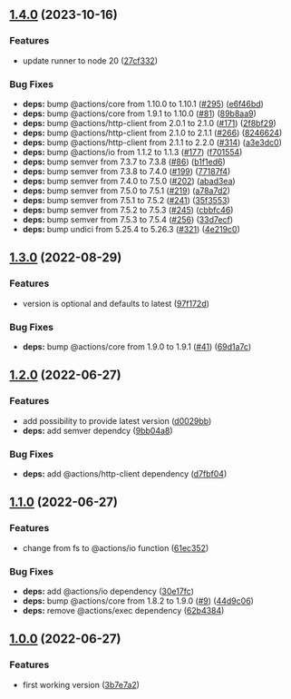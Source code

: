 ## [1.4.0](https://github.com/stsmdt/setup-genesyscloud-archy/compare/v1.3.0...v1.4.0) (2023-10-16)


### Features

* update runner to node 20 ([27cf332](https://github.com/stsmdt/setup-genesyscloud-archy/commit/27cf33230b87f6665d6644fbdc4af02fdedae080))


### Bug Fixes

* **deps:** bump @actions/core from 1.10.0 to 1.10.1 ([#295](https://github.com/stsmdt/setup-genesyscloud-archy/issues/295)) ([e6f46bd](https://github.com/stsmdt/setup-genesyscloud-archy/commit/e6f46bdb9dd3d4f8e38b09abb8acdade900b87b4))
* **deps:** bump @actions/core from 1.9.1 to 1.10.0 ([#81](https://github.com/stsmdt/setup-genesyscloud-archy/issues/81)) ([89b8aa9](https://github.com/stsmdt/setup-genesyscloud-archy/commit/89b8aa9d6d49fa1f44a31264a94ca9c08e179014))
* **deps:** bump @actions/http-client from 2.0.1 to 2.1.0 ([#171](https://github.com/stsmdt/setup-genesyscloud-archy/issues/171)) ([2f8bf29](https://github.com/stsmdt/setup-genesyscloud-archy/commit/2f8bf29505a44ee4a785db6e9b7f5c57692a4d57))
* **deps:** bump @actions/http-client from 2.1.0 to 2.1.1 ([#266](https://github.com/stsmdt/setup-genesyscloud-archy/issues/266)) ([8246624](https://github.com/stsmdt/setup-genesyscloud-archy/commit/8246624d673419fa107bd0bcfd561f12900f5e06))
* **deps:** bump @actions/http-client from 2.1.1 to 2.2.0 ([#314](https://github.com/stsmdt/setup-genesyscloud-archy/issues/314)) ([a3e3dc0](https://github.com/stsmdt/setup-genesyscloud-archy/commit/a3e3dc0ad98114ed28f798d2c14bca1f6e48b501))
* **deps:** bump @actions/io from 1.1.2 to 1.1.3 ([#177](https://github.com/stsmdt/setup-genesyscloud-archy/issues/177)) ([f701554](https://github.com/stsmdt/setup-genesyscloud-archy/commit/f7015548c7ee9b41afecee8011618ce4fb71f64c))
* **deps:** bump semver from 7.3.7 to 7.3.8 ([#86](https://github.com/stsmdt/setup-genesyscloud-archy/issues/86)) ([b1f1ed6](https://github.com/stsmdt/setup-genesyscloud-archy/commit/b1f1ed6e24e9b6f7602fb6573c0853f7d5c460aa))
* **deps:** bump semver from 7.3.8 to 7.4.0 ([#199](https://github.com/stsmdt/setup-genesyscloud-archy/issues/199)) ([77187f4](https://github.com/stsmdt/setup-genesyscloud-archy/commit/77187f431a3bda89a8dc6dabdb3353129f35a1e6))
* **deps:** bump semver from 7.4.0 to 7.5.0 ([#202](https://github.com/stsmdt/setup-genesyscloud-archy/issues/202)) ([abad3ea](https://github.com/stsmdt/setup-genesyscloud-archy/commit/abad3ea729cc94db580635c6cb557358981eb9fa))
* **deps:** bump semver from 7.5.0 to 7.5.1 ([#219](https://github.com/stsmdt/setup-genesyscloud-archy/issues/219)) ([a78a7d2](https://github.com/stsmdt/setup-genesyscloud-archy/commit/a78a7d2cff197882d4dbc54f950fb20943ed1fa7))
* **deps:** bump semver from 7.5.1 to 7.5.2 ([#241](https://github.com/stsmdt/setup-genesyscloud-archy/issues/241)) ([35f3553](https://github.com/stsmdt/setup-genesyscloud-archy/commit/35f3553db54a82500c9e4149b853aae7017bbfce))
* **deps:** bump semver from 7.5.2 to 7.5.3 ([#245](https://github.com/stsmdt/setup-genesyscloud-archy/issues/245)) ([cbbfc46](https://github.com/stsmdt/setup-genesyscloud-archy/commit/cbbfc467cef999cce4574a104e403def39ad0fae))
* **deps:** bump semver from 7.5.3 to 7.5.4 ([#256](https://github.com/stsmdt/setup-genesyscloud-archy/issues/256)) ([33d7ecf](https://github.com/stsmdt/setup-genesyscloud-archy/commit/33d7ecf6332e49ee44c255356ff282976101292d))
* **deps:** bump undici from 5.25.4 to 5.26.3 ([#321](https://github.com/stsmdt/setup-genesyscloud-archy/issues/321)) ([4e219c0](https://github.com/stsmdt/setup-genesyscloud-archy/commit/4e219c021808368d979ff9bc5dcaac0fffd53b79))

## [1.3.0](https://github.com/stsmdt/setup-genesyscloud-archy/compare/v1.2.0...v1.3.0) (2022-08-29)


### Features

* version is optional and defaults to latest ([97f172d](https://github.com/stsmdt/setup-genesyscloud-archy/commit/97f172da6676bc414e53a29ea3caac1d8c2ccdcf))


### Bug Fixes

* **deps:** bump @actions/core from 1.9.0 to 1.9.1 ([#41](https://github.com/stsmdt/setup-genesyscloud-archy/issues/41)) ([69d1a7c](https://github.com/stsmdt/setup-genesyscloud-archy/commit/69d1a7c14ebd897afde12bf492f0196d8a2550e3))

## [1.2.0](https://github.com/stsmdt/setup-genesyscloud-archy/compare/v1.1.0...v1.2.0) (2022-06-27)


### Features

* add possibility to provide latest version ([d0029bb](https://github.com/stsmdt/setup-genesyscloud-archy/commit/d0029bbaeb73fc9195ca2e6a615c0a79af448907))
* **deps:** add semver dependcy ([9bb04a8](https://github.com/stsmdt/setup-genesyscloud-archy/commit/9bb04a87ce6419a83d81a4dce402c829392c374a))


### Bug Fixes

* **deps:** add @actions/http-client dependency ([d7fbf04](https://github.com/stsmdt/setup-genesyscloud-archy/commit/d7fbf047b728f29fb3641437367ee4610445365f))

## [1.1.0](https://github.com/stsmdt/setup-genesyscloud-archy/compare/v1.0.0...v1.1.0) (2022-06-27)


### Features

* change from fs to @actions/io function ([61ec352](https://github.com/stsmdt/setup-genesyscloud-archy/commit/61ec352bb5fcf5f909a5f1f98c94fe467dfbc486))


### Bug Fixes

* **deps:** add @actions/io dependency ([30e17fc](https://github.com/stsmdt/setup-genesyscloud-archy/commit/30e17fcee2d3967a41032bb2d59594cc7be99e1b))
* **deps:** bump @actions/core from 1.8.2 to 1.9.0 ([#9](https://github.com/stsmdt/setup-genesyscloud-archy/issues/9)) ([44d9c06](https://github.com/stsmdt/setup-genesyscloud-archy/commit/44d9c065044fe18fdd9a4bfae1a71b6d2b5cf2ac))
* **deps:** remove @actions/exec dependency ([62b4384](https://github.com/stsmdt/setup-genesyscloud-archy/commit/62b4384cbc2a570f8fe22e9408a7e7b3b20382cf))

## [1.0.0](https://github.com/stsmdt/setup-genesyscloud-archy/compare/3b7e7a22d69c8660b8988e3fdd95a9ce52a928de...v1.0.0) (2022-06-27)


### Features

* first working version ([3b7e7a2](https://github.com/stsmdt/setup-genesyscloud-archy/commit/3b7e7a22d69c8660b8988e3fdd95a9ce52a928de))

